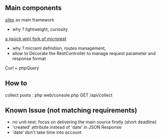 ## Main components
[silex](http://silex.sensiolabs.org/) as main framework
* why ? lightweight, curiosity

[a (quick win) fork of microrest](https://github.com/scottie34/microrest.php)
* why ? micraml definition, routes management,
* allow to Decorate the RestController to manage request parameter and response format

Curl + phpQuery

## How to
collect posts : php web/console.php GET /api/collect

## Known Issue (not matching requirements)
* no unit-test: focus on delivering the main source firstly (short deadline)
* 'created' attribute instead of 'date' in JSON Response
* 'date' don't take time into account
